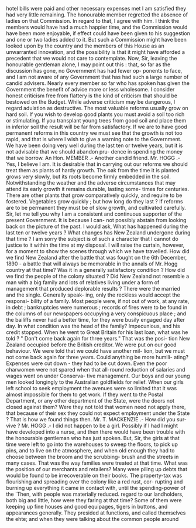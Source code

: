 hotel bills were paid and other necessary expenses met I am satisfied they had very little remaining. The honourable member regretted the absence of ladies on that Commission. In regard to that, I agree with him. I think the members would have had a much happier time, and the Commission would have been more enjoyable, if effect could have been given to his suggestion and one or two ladies added to it. But such a Commission might have been looked upon by the country and the members of this House as an unwarranted innovation, and the possibility is that it might have afforded a precedent that we would not care to contemplate. Now, Sir, leaving the honourable gentleman alone, I may point out this : that, so far as the discussion has gone, no Government has had fewer op- ponents to face, and I am not aware of any Government that has had such a large number of candid advisers. Nearly every member so far who has spoken has given the Government the benefit of advice more or less wholesome. I consider honest criticism free from flattery is the kind of criticism that should be bestowed on the Budget. While adverse criticism may be dangerous, I regard adulation as destructive. The most valuable reforms usually grow on hard soil. If you wish to develop good plants you must avoid a soil too rich or stimulating. If you transplant young trees from good soil and place them in inferior soil the result will be far from satisfactory. If we are to have good permanent reforms in this country we must see that the growth is not too rapid, and that is where I wish to give a warning note to the Government. We have been doing very well during the last ten or twelve years, but it is not advisable that we should abandon pru- dence in spending the money that we borrow. An Hon. MEMBER .- Another candid friend. Mr. HOGG .- Yes, I believe I am. It is desirable that in carrying out our reforms we should treat them as plants of hardy growth. The oak from the time it is planted grows very slowly, but its roots become firmly embedded in the soil. Notwithstanding the weather and the adverse circumstances that may attend its early growth it remains durable, lasting some- times for centuries. There are other plants that grow comparatively quickly, and require to be fostered. Vegetables grow quickly ; but how long do they last ? If reforms are to be permanent they must be of slow growth, and cultivated carefully. Sir, let me tell you why I am a consistent and continuous supporter of the present Government. It is because I can- not possibly abstain from looking back on the picture of the past. I would ask, What has happened during the last ten or twelve years ? What changes has New Zealand undergone during that time ? I am sorry the subject is of such a character that I cannot do justice to it within the time at my disposal. I will raise the curtain, however, for a moment to show the scenes through which we have travelled. How did we find New Zealand after the battle that was fought on the 6th December, 1890 - a battle that will always be memorable in the annals of Mr. Hogg country at that time? Was it in a generally satisfactory condition ? How did we find the people of the colony situated ? Did New Zealand not resemble a man with a big family and lots of relatives living under a form of management that produced deplorable results ? There were the married and the single. Generally speak- ing, only the reckless would accept the responsi- bility of a family. Most people were, if not out of work, at any rate, in debt ; bankruptcies were numerous ; records of fires were to be found in the columns of our newspapers occupying a very conspicuous place ; and the bailiffs never had a better time, for they were busily engaged day after day. In what condition was the head of the family? Impecunious, and his credit stopped. When he went to Great Britain for his last loan, what was he told ? " Don't come back again for three years." That was the posi- tion New Zealand occupied before the British creditor. We were put on our good behaviour. We were told that we could have another mil- lion, but we must not come back again for three years. Could anything be more humili- ating? Expenses were cut down - they had to be cut down. Even the poor charwomen were not spared when that all-round reduction of salaries and wages went on under Conserva- tive management. Our boys and our young men looked longingly to the Australian goldfields for relief. When our girls left school to seek employment the avenues were so limited that it was almost impossible for them to get work. If they went to the Postal Department, or any other department of the State, were the doors not closed against them? Were they not told that women need not apply there, that because of their sex they could not expect employment under the State ? That is how we found things then. Mr. T. MACKENZIE .- How did you sur- vive ? Mr. HOGG .- I did not happen to be a girl. Possibly if I had I might have developed into a nurse, and then there would have been trouble with the honourable gentleman who has just spoken. But, Sir, the girls at that time were left to go into the warehouses to sweep the floors, to pick up pins, and to live on the atmosphere, and when old enough they had to choose between the broom and the scrubbing- brush and the streets in many cases. That was the way families were treated at that time. What was the position of our merchants and retailers? Many were piling up debts that would be found to be irrecoverable on their books. The property-tax was flourishing and spreading over the colony like a red rust, cor- rupting and burning up everything it came in contact with, until the spending-power of the \`Then, with people was materially reduced. regard to our landholders, both big and little, how were they faring at that time? Some of them were keeping up fine houses and good equipages, tigers in buttons, and appearances generally. They presided at functions, and called themselves the ehte; and when they were talking about the common people around 